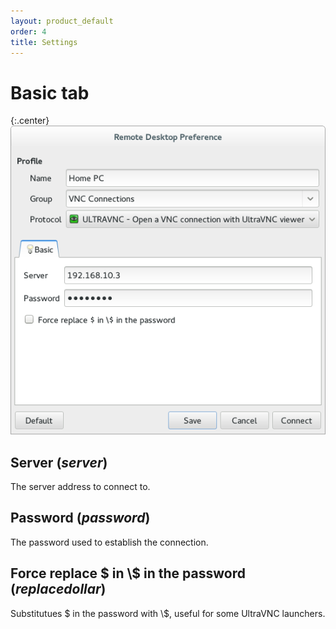 ```yaml
---
layout: product_default
order: 4
title: Settings
---
```

# Basic tab

{:.center}
![Basic tab](/resources/remmina-plugin-ultravnc/archive/latest/english/general.png)

## **Server** (*server*)

The server address to connect to.

## **Password** (*password*)

The password used to establish the connection.

## **Force replace $ in \\$ in the password** (*replacedollar*)

Substitutues $ in the password with \\$, useful for some UltraVNC launchers.